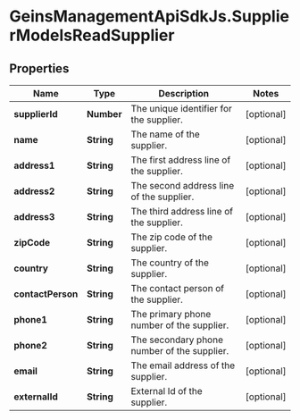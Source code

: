 # GeinsManagementApiSdkJs.SupplierModelsReadSupplier

## Properties

Name | Type | Description | Notes
------------ | ------------- | ------------- | -------------
**supplierId** | **Number** | The unique identifier for the supplier. | [optional] 
**name** | **String** | The name of the supplier. | [optional] 
**address1** | **String** | The first address line of the supplier. | [optional] 
**address2** | **String** | The second address line of the supplier. | [optional] 
**address3** | **String** | The third address line of the supplier. | [optional] 
**zipCode** | **String** | The zip code of the supplier. | [optional] 
**country** | **String** | The country of the supplier. | [optional] 
**contactPerson** | **String** | The contact person of the supplier. | [optional] 
**phone1** | **String** | The primary phone number of the supplier. | [optional] 
**phone2** | **String** | The secondary phone number of the supplier. | [optional] 
**email** | **String** | The email address of the supplier. | [optional] 
**externalId** | **String** | External Id of the supplier. | [optional] 


